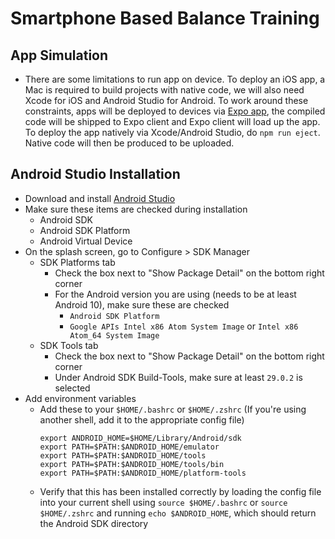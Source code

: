 # Smartphone Based Balance Training

## App Simulation

- There are some limitations to run app on device. To deploy an iOS app, a Mac is required to build projects with native code, we will also need Xcode for iOS and Android Studio for Android. To work around these constraints, apps will be deployed to devices via [Expo app](https://expo.io/), the compiled code will be shipped to Expo client and Expo client will load up the app. To deploy the app natively via Xcode/Android Studio, do `npm run eject`. Native code will then be produced to be uploaded.

## Android Studio Installation

- Download and install [Android Studio](https://developer.android.com/studio/index.html)
- Make sure these items are checked during installation
  - Android SDK
  - Android SDK Platform
  - Android Virtual Device
- On the splash screen, go to Configure > SDK Manager
  - SDK Platforms tab
    - Check the box next to "Show Package Detail" on the bottom right corner
    - For the Android version you are using (needs to be at least Android 10), make sure these are checked
      - `Android SDK Platform`
      - `Google APIs Intel x86 Atom System Image` or `Intel x86 Atom_64 System Image`
  - SDK Tools tab
    - Check the box next to "Show Package Detail" on the bottom right corner
    - Under Android SDK Build-Tools, make sure at least `29.0.2` is selected
- Add environment variables
  - Add these to your `$HOME/.bashrc` or `$HOME/.zshrc` (If you're using another shell, add it to the appropriate config file)
    ```
    export ANDROID_HOME=$HOME/Library/Android/sdk
    export PATH=$PATH:$ANDROID_HOME/emulator
    export PATH=$PATH:$ANDROID_HOME/tools
    export PATH=$PATH:$ANDROID_HOME/tools/bin
    export PATH=$PATH:$ANDROID_HOME/platform-tools
    ```
  - Verify that this has been installed correctly by loading the config file into your current shell using `source $HOME/.bashrc` or `source $HOME/.zshrc` and running `echo $ANDROID_HOME`, which should return the Android SDK directory
